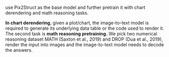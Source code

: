 
use Pix2Struct as the base model and
further pretrain it with chart derendering and math
reasoning tasks.

**In chart derendering**, given a plot/chart,
the image-to-text model is required to generate its
underlying data table or the code used to render
it. 
The second task is **math reasoning pretraining.**
We pick two numerical reasoning dataset MATH
(Saxton et al., 2019) and DROP (Dua et al., 2019),
render the input into images and the image-to-text
model needs to decode the answers.
